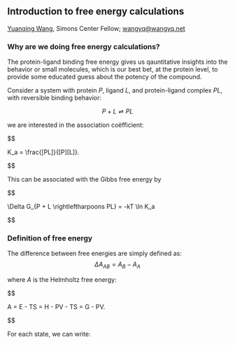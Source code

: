 Introduction to free energy calculations
---

[Yuanqing Wang](wangyq.net),
Simons Center Fellow;
[wangyq@wangyq.net](mailto:wangyq@wangyq.net)

### Why are we doing free energy calculations?
The protein-ligand binding free energy gives us
qauntitative insights into the behavior or small molecules,
which is our best bet, at the protein level,
to provide some educated guess about the potency of the compound.

Consider a system
with protein $P$, ligand $L$, and protein-ligand complex $PL$,
with reversible binding behavior:

$$
P + L \rightleftharpoons PL
$$

we are interested in the association coëfficient:

$$

K_a = \frac{[PL]}{[P][L]}.

$$

This can be associated with the Gibbs free energy by

$$

\Delta G_{P + L \rightleftharpoons PL} = -kT \ln K_a

$$


### Definition of free energy

The difference between free energies are simply defined as:
$$
\Delta A_{AB} = A_B - A_A
$$

where $A$ is the Helmholtz free energy:

$$

A = E - TS
= H - PV - TS 
= G - PV.

$$

For each state, we can write:







